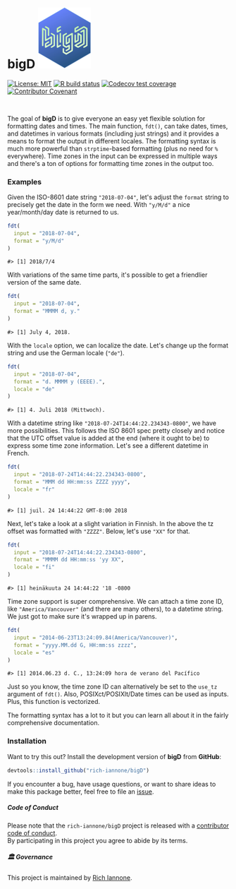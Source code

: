 # bigD <img src="man/figures/logo.svg" style="text-align:right;" alt="" width="120" />

<!-- badges: start -->
<a href="https://opensource.org/licenses/MIT"><img src="https://img.shields.io/badge/License-MIT-yellow.svg" alt="License: MIT" /></a>
<a href="https://github.com/rich-iannone/bigD/actions"><img src="https://github.com/rich-iannone/bigD/workflows/R-CMD-check/badge.svg" alt="R build status" /></a>
[![Codecov test coverage](https://codecov.io/gh/rich-iannone/bigD/branch/main/graph/badge.svg)](https://app.codecov.io/gh/rich-iannone/bigD?branch=main)
<a href="https://www.contributor-covenant.org/version/2/0/code_of_conduct/"><img src="https://img.shields.io/badge/Contributor%20Covenant-v2.0%20adopted-ff69b4.svg" alt="Contributor Covenant" /></a>
<!-- badges: end -->

<br />

The goal of **bigD** is to give everyone an easy yet flexible solution for formatting dates and times. The main function, `fdt()`, can take dates, times, and datetimes in various formats (including just strings) and it provides a means to format the output in different locales. The formatting syntax is much more powerful than `strptime`-based formatting (plus no need for `%` everywhere). Time zones in the input can be expressed in multiple ways and there's a ton of options for formatting time zones in the output too.

### Examples

Given the ISO-8601 date string `"2018-07-04"`, let's adjust the `format` string to precisely get the date in the form we need. With `"y/M/d"` a nice year/month/day date is returned to us.

```r
fdt(
  input = "2018-07-04",
  format = "y/M/d"
)
```
```
#> [1] 2018/7/4
```

With variations of the same time parts, it's possible to get a friendlier version of the same date.

```r
fdt(
  input = "2018-07-04",
  format = "MMMM d, y."
)
```
```
#> [1] July 4, 2018.
```

With the `locale` option, we can localize the date. Let's change up the format string and use the German locale (`"de"`).

```r
fdt(
  input = "2018-07-04",
  format = "d. MMMM y (EEEE).",
  locale = "de"
)
```
```
#> [1] 4. Juli 2018 (Mittwoch).
```

With a datetime string like `"2018-07-24T14:44:22.234343-0800"`, we have more possibilities. This follows the ISO 8601 spec pretty closely and notice that the UTC offset value is added at the end (where it ought to be) to express some time zone information. Let's see a different datetime in French.

```r
fdt(
  input = "2018-07-24T14:44:22.234343-0800",
  format = "MMM dd HH:mm:ss ZZZZ yyyy",
  locale = "fr"
)
```
```
#> [1] juil. 24 14:44:22 GMT-8:00 2018
```

Next, let's take a look at a slight variation in Finnish. In the above the tz offset was formatted with `"ZZZZ"`. Below, let's use `"XX"` for that.

```r
fdt(
  input = "2018-07-24T14:44:22.234343-0800",
  format = "MMMM dd HH:mm:ss 'yy XX",
  locale = "fi"
)
```
```
#> [1] heinäkuuta 24 14:44:22 '18 -0800
```

Time zone support is super comprehensive. We can attach a time zone ID, like `"America/Vancouver"` (and there are many others), to a datetime string. We just got to make sure it's wrapped up in parens.

``` r
fdt(
  input = "2014-06-23T13:24:09.84(America/Vancouver)",
  format = "yyyy.MM.dd G, HH:mm:ss zzzz",
  locale = "es"
)
```
```
#> [1] 2014.06.23 d. C., 13:24:09 hora de verano del Pacífico
```

Just so you know, the time zone ID can alternatively be set to the `use_tz` argument of `fdt()`. Also, POSIXct/POSIXlt/Date times can be used as inputs. Plus, this function is vectorized.

The formatting syntax has a lot to it but you can learn all about it in the fairly comprehensive documentation.

### Installation

Want to try this out? Install the development version of **bigD** from **GitHub**:

```r
devtools::install_github("rich-iannone/bigD")
```

If you encounter a bug, have usage questions, or want to share ideas to make this package better, feel free to file an [issue](https://github.com/rich-iannone/bigD/issues).

##### Code of Conduct

Please note that the `rich-iannone/bigD` project is released with a [contributor code of conduct](https://www.contributor-covenant.org/version/2/0/code_of_conduct/).<br>By participating in this project you agree to abide by its terms.

##### 🏛️ Governance

This project is maintained by [Rich Iannone](https://github.com/rich-iannone).

